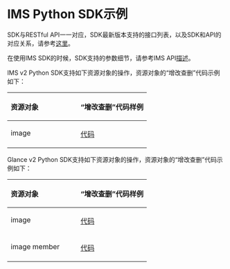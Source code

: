 # IMS Python SDK示例<a name="ZH-CN_TOPIC_0070637156"></a>

SDK与RESTful API一一对应，SDK最新版本支持的接口列表，以及SDK和API的对应关系，请参考[这里](Python-IMS.md)。

在使用IMS SDK的时候，SDK支持的参数细节，请参考IMS API[描述](https://support.huaweicloud.com/api-ims/zh-cn_topic_0170093943.html)。

IMS v2 Python SDK支持如下资源对象的操作，资源对象的“增改查删”代码示例如下：

<a name="table1483519019362"></a>
<table><thead align="left"><tr id="row138363003616"><th class="cellrowborder" valign="top" width="50%" id="mcps1.1.3.1.1"><p id="p8836101369"><a name="p8836101369"></a><a name="p8836101369"></a>资源对象</p>
</th>
<th class="cellrowborder" valign="top" width="50%" id="mcps1.1.3.1.2"><p id="p9836180103614"><a name="p9836180103614"></a><a name="p9836180103614"></a>“增改查删”代码样例</p>
</th>
</tr>
</thead>
<tbody><tr id="row14836110113618"><td class="cellrowborder" valign="top" width="50%" headers="mcps1.1.3.1.1 "><p id="p1183660163613"><a name="p1183660163613"></a><a name="p1183660163613"></a>image</p>
</td>
<td class="cellrowborder" valign="top" width="50%" headers="mcps1.1.3.1.2 "><p id="p683618073616"><a name="p683618073616"></a><a name="p683618073616"></a><a href="https://github.com/huaweicloud/huaweicloud-sdk-python/blob/master/examples/ims/v2/cloudimage.py" target="_blank" rel="noopener noreferrer">代码</a></p>
</td>
</tr>
</tbody>
</table>

Glance v2 Python SDK支持如下资源对象的操作，资源对象的“增改查删”代码示例如下：

<a name="table7312113419367"></a>
<table><thead align="left"><tr id="row10312934103614"><th class="cellrowborder" valign="top" width="50%" id="mcps1.1.3.1.1"><p id="p163122349365"><a name="p163122349365"></a><a name="p163122349365"></a>资源对象</p>
</th>
<th class="cellrowborder" valign="top" width="50%" id="mcps1.1.3.1.2"><p id="p935644533616"><a name="p935644533616"></a><a name="p935644533616"></a>“增改查删”代码样例</p>
</th>
</tr>
</thead>
<tbody><tr id="row10312334113614"><td class="cellrowborder" valign="top" width="50%" headers="mcps1.1.3.1.1 "><p id="p531213433610"><a name="p531213433610"></a><a name="p531213433610"></a>image</p>
</td>
<td class="cellrowborder" valign="top" width="50%" headers="mcps1.1.3.1.2 "><p id="p03121434153611"><a name="p03121434153611"></a><a name="p03121434153611"></a><a href="https://github.com/huaweicloud/huaweicloud-sdk-python/blob/master/examples/image/v2/image.py" target="_blank" rel="noopener noreferrer">代码</a></p>
</td>
</tr>
<tr id="row20312183412364"><td class="cellrowborder" valign="top" width="50%" headers="mcps1.1.3.1.1 "><p id="p16312193453615"><a name="p16312193453615"></a><a name="p16312193453615"></a>image member</p>
</td>
<td class="cellrowborder" valign="top" width="50%" headers="mcps1.1.3.1.2 "><p id="p431210343363"><a name="p431210343363"></a><a name="p431210343363"></a><a href="https://github.com/huaweicloud/huaweicloud-sdk-python/blob/master/examples/image/v2/member.py" target="_blank" rel="noopener noreferrer">代码</a></p>
</td>
</tr>
</tbody>
</table>


